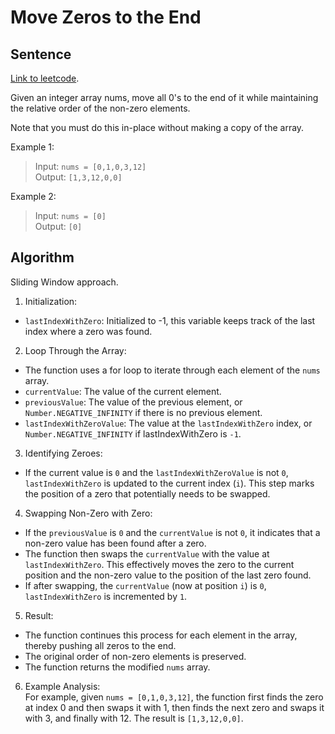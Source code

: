 # Move Zeros to the End

## Sentence
[Link to leetcode](https://leetcode.com/problems/move-zeroes/).   

Given an integer array nums, move all 0's to the end of it while maintaining the relative order of the non-zero elements.    

Note that you must do this in-place without making a copy of the array.   

Example 1:   
> Input: `nums = [0,1,0,3,12]`   
> Output: `[1,3,12,0,0]`   

Example 2:   
> Input: `nums = [0]`   
> Output: `[0]`   

## Algorithm
Sliding Window approach.   

1. Initialization:   
  - `lastIndexWithZero`: Initialized to -1, this variable keeps track of the last index where a zero was found.   

2. Loop Through the Array:   
  - The function uses a for loop to iterate through each element of the `nums` array.   
  - `currentValue`: The value of the current element.   
  - `previousValue`: The value of the previous element, or `Number.NEGATIVE_INFINITY` if there is no previous element.   
  - `lastIndexWithZeroValue`: The value at the `lastIndexWithZero` index, or `Number.NEGATIVE_INFINITY` if lastIndexWithZero is `-1`.   

3. Identifying Zeroes:   
  - If the current value is `0` and the `lastIndexWithZeroValue` is not `0`, `lastIndexWithZero` is updated to the current index (`i`). This step marks the position of a zero that potentially needs to be swapped.   

4. Swapping Non-Zero with Zero:   
  - If the `previousValue` is `0` and the `currentValue` is not `0`, it indicates that a non-zero value has been found after a zero.   
  - The function then swaps the `currentValue` with the value at `lastIndexWithZero`. This effectively moves the zero to the current position and the non-zero value to the position of the last zero found.   
  - If after swapping, the `currentValue` (now at position `i`) is `0`, `lastIndexWithZero` is incremented by `1`.   

5. Result:   
  - The function continues this process for each element in the array, thereby pushing all zeros to the end.   
  - The original order of non-zero elements is preserved.   
  - The function returns the modified `nums` array.   

6. Example Analysis:   
For example, given `nums = [0,1,0,3,12]`, the function first finds the zero at index 0 and then swaps it with 1, then finds the next zero and swaps it with 3, and finally with 12. The result is `[1,3,12,0,0]`.   